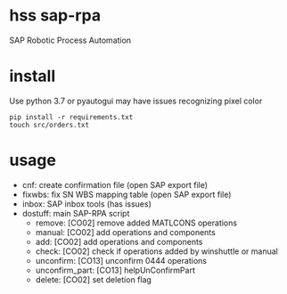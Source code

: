 # hss sap-rpa
SAP Robotic Process Automation

# install
Use python 3.7 or pyautogui may have issues recognizing pixel color

```
pip install -r requirements.txt
touch src/orders.txt
```
# usage

- cnf: create confirmation file (open SAP export file)
- fixwbs: fix SN WBS mapping table (open SAP export file)
- inbox: SAP inbox tools (has issues)
- dostuff: main SAP-RPA script
  - remove: [CO02] remove added MATLCONS operations
  - manual: [CO02] add operations and components
  - add: [CO02] add operations and components
  - check: [CO02] check if operations added by winshuttle or manual
  - unconfirm: [CO13] unconfirm 0444 operations
  - unconfirm_part: [CO13] helpUnConfirmPart
  - delete: [CO02] set deletion flag
